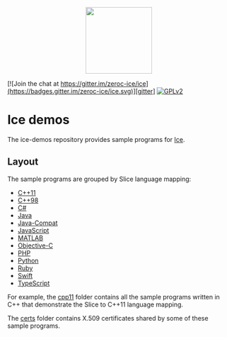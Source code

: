 <p align="center">
  <img src="https://raw.githubusercontent.com/zeroc-ice/ice/3.7/.github/assets/ice-banner.svg" height="150" width="150" />
</p>

[![Join the chat at https://gitter.im/zeroc-ice/ice](https://badges.gitter.im/zeroc-ice/ice.svg)][gitter]
[![GPLv2](https://img.shields.io/github/license/zeroc-ice/ice?color=red)][GPLv2]

# Ice demos

The ice-demos repository provides sample programs for [Ice](https://github.com/zeroc-ice/ice).

## Layout

The sample programs are grouped by Slice language mapping:

- [C++11](./cpp11)
- [C++98](./cpp98)
- [C#](./csharp)
- [Java](./java)
- [Java-Compat](./java-compat)
- [JavaScript](./js)
- [MATLAB](./matlab)
- [Objective-C](./objective-c)
- [PHP](./php)
- [Python](./python)
- [Ruby](./ruby)
- [Swift](./swift)
- [TypeScript](./typescript)

For example, the [cpp11](./cpp11) folder contains all the sample programs written
in C++ that demonstrate the Slice to C++11 language mapping.

The [certs](./certs) folder contains X.509 certificates shared by some of these
sample programs.

[gitter]: https://gitter.im/zeroc-ice/ice?utm_source=badge&utm_medium=badge&utm_campaign=pr-badge&utm_content=badge
[GPLv2]: https://github.com/zeroc-ice/ice/blob/3.7/LICENSE
